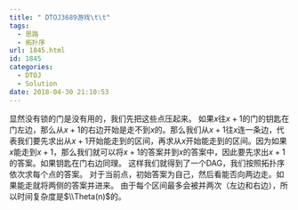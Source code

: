 ```yaml
---
title: " DTOJ3689游戏\t\t"
tags:
  - 思路
  - 拓扑序
url: 1845.html
id: 1845
categories:
  - DTOJ
  - Solution
date: 2018-04-30 21:10:53
---
```


显然没有锁的门是没有用的，我们先把这些点压起来。 如果$x$往$x+1$的门的钥匙在门左边，那么从$x+1$的右边开始是走不到$x$的。那么我们从$x+1$往$x$连一条边，代表我们要先求出从$x+1$开始能走到的区间，再求从$x$开始能走到的区间。因为如果$x$能走到$x+1$，那么我们就可以将$x+1$的答案并到$x$的答案中，因此要先求出$x+1$的答案。如果钥匙在门右边同理。 这样我们就得到了一个DAG，我们按照拓扑序依次求每个点的答案。 对于当前点，初始答案为自己，然后看能否向两边走。如果能走就将两侧的答案并进来。 由于每个区间最多会被并两次（左边和右边），所以时间复杂度是$\\Theta(n)$的。